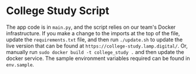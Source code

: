 # College Study Script

The app code is in `main.py`, and the script relies on our team's Docker infrastructure. If you make a change to the imports at the top of the file, update the `requirements.txt` file, and then run `./update.sh` to update the live version that can be found at `https://college-study.lamp.digital/`. Or, manually run `sudo docker build -t college_study .` and then update the docker service. The sample environment variables required can be found in `env.sample`.

